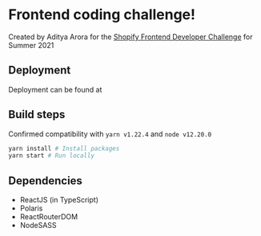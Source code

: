 # Frontend coding challenge!

Created by Aditya Arora for the [Shopify Frontend Developer Challenge](https://docs.google.com/document/d/1SdR9rQpocsH5rPTOcxr9noqHRld5NJlylKO9Hf94U8U/edit#) for Summer 2021

## Deployment
Deployment can be found at 

## Build steps

Confirmed compatibility with `yarn v1.22.4` and `node v12.20.0`

```sh
yarn install # Install packages
yarn start # Run locally
```

## Dependencies
- ReactJS (in TypeScript)
- Polaris
- ReactRouterDOM
- NodeSASS